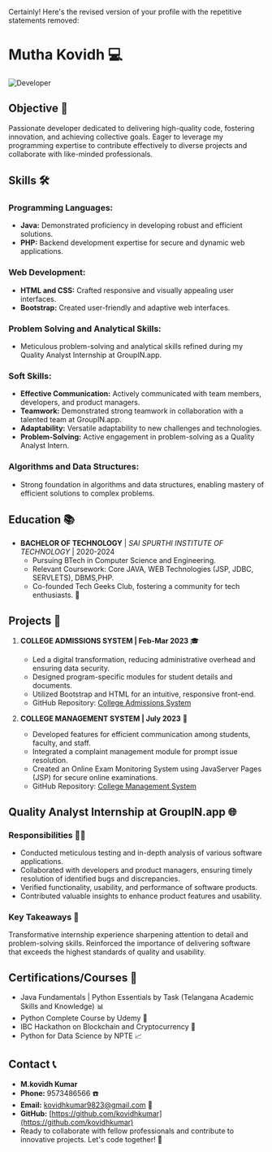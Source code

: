 Certainly! Here's the revised version of your profile with the repetitive statements removed:

# Mutha Kovidh 💻

![Developer](https://img.shields.io/badge/Developer-Code%20Magician-blue)

## Objective 🎯

Passionate developer dedicated to delivering high-quality code, fostering innovation, and achieving collective goals. Eager to leverage my programming expertise to contribute effectively to diverse projects and collaborate with like-minded professionals.

## Skills 🛠️

### Programming Languages:
- **Java:** Demonstrated proficiency in developing robust and efficient solutions.
- **PHP:** Backend development expertise for secure and dynamic web applications.

### Web Development:
- **HTML and CSS:** Crafted responsive and visually appealing user interfaces.
- **Bootstrap:** Created user-friendly and adaptive web interfaces.

### Problem Solving and Analytical Skills:
- Meticulous problem-solving and analytical skills refined during my Quality Analyst Internship at GroupIN.app.

### Soft Skills:
- **Effective Communication:** Actively communicated with team members, developers, and product managers.
- **Teamwork:** Demonstrated strong teamwork in collaboration with a talented team at GroupIN.app.
- **Adaptability:** Versatile adaptability to new challenges and technologies.
- **Problem-Solving:** Active engagement in problem-solving as a Quality Analyst Intern.

### Algorithms and Data Structures:
- Strong foundation in algorithms and data structures, enabling mastery of efficient solutions to complex problems.

## Education 📚

- **BACHELOR OF TECHNOLOGY** | *SAI SPURTHI INSTITUTE OF TECHNOLOGY* | 2020-2024
  - Pursuing BTech in Computer Science and Engineering.
  - Relevant Coursework: Core JAVA, WEB Technologies (JSP, JDBC, SERVLETS), DBMS,PHP.
  - Co-founded Tech Geeks Club, fostering a community for tech enthusiasts. 🚀

## Projects 🚧

1. **COLLEGE ADMISSIONS SYSTEM | Feb-Mar 2023** 🎓
    - Led a digital transformation, reducing administrative overhead and ensuring data security.
    - Designed program-specific modules for student details and documents.
    - Utilized Bootstrap and HTML for an intuitive, responsive front-end.
    - GitHub Repository: [College Admissions System](https://github.com/kovidhkumar/Admission)
   
2. **COLLEGE MANAGEMENT SYSTEM | July 2023** 📆
    - Developed features for efficient communication among students, faculty, and staff.
    - Integrated a complaint management module for prompt issue resolution.
    - Created an Online Exam Monitoring System using JavaServer Pages (JSP) for secure online examinations.
    - GitHub Repository: [College Management System](https://github.com/kovidhkumar/Clg_App)
  
## Quality Analyst Internship at GroupIN.app 🌐

### Responsibilities 👨‍💻

- Conducted meticulous testing and in-depth analysis of various software applications.
- Collaborated with developers and product managers, ensuring timely resolution of identified bugs and discrepancies.
- Verified functionality, usability, and performance of software products.
- Contributed valuable insights to enhance product features and usability.

### Key Takeaways 🚀

Transformative internship experience sharpening attention to detail and problem-solving skills. Reinforced the importance of delivering software that exceeds the highest standards of quality and usability.

## Certifications/Courses 📜

- Java Fundamentals | Python Essentials by Task (Telangana Academic Skills and Knowledge) 📊
- Python Complete Course by Udemy 🐍
- IBC Hackathon on Blockchain and Cryptocurrency 💼
- Python for Data Science by NPTE 📈

## Contact 📞

- **M.kovidh Kumar**
- **Phone:** 9573486566 ☎️
- **Email:** kovidhkumar9823@gmail.com 📧
- **GitHub:** [https://github.com/kovidhkumar](https://github.com/kovidhkumar)
- Ready to collaborate with fellow professionals and contribute to innovative projects. Let's code together! 💬
